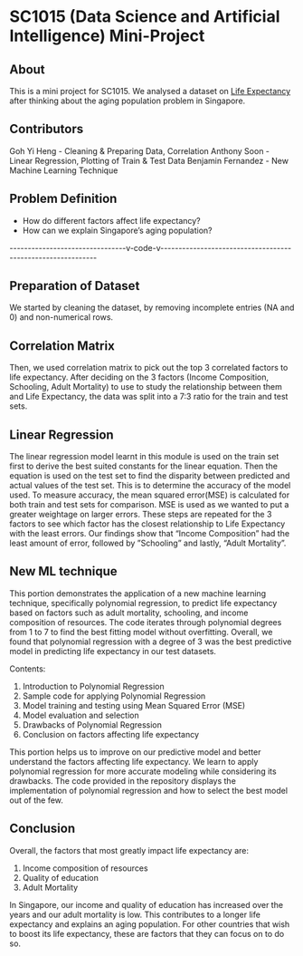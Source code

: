 # SC1015 (Data Science and Artificial Intelligence) Mini-Project

## About ##
This is a mini project for SC1015. We analysed a dataset on [Life Expectancy](https://www.kaggle.com/datasets/kumarajarshi/life-expectancy-who) after thinking about the aging population problem in Singapore.

## Contributors ##
Goh Yi Heng - Cleaning & Preparing Data, Correlation 
Anthony Soon - Linear Regression, Plotting of Train & Test Data
Benjamin Fernandez - New Machine Learning Technique

## Problem Definition ##
* How do different factors affect life expectancy?
* How can we explain Singapore’s aging population?

--------------------------------v-code-v------------------------------------------------------------
## Preparation of Dataset ##
We started by cleaning the dataset, by removing incomplete entries (NA and 0) and non-numerical rows. 

## Correlation Matrix ##
Then, we used correlation matrix to pick out the top 3 correlated factors to life expectancy.
After deciding on the 3 factors (Income Composition, Schooling, Adult Mortality) to use to study the relationship between them and Life Expectancy, the data was split into a 7:3 ratio for the train and test sets. 

## Linear Regression ##
The linear regression model learnt in this module is used on the train set first to derive the best suited constants for the linear equation. Then the equation is used on the test set to find the disparity between predicted and actual values of the test set. This is to determine the accuracy of the model used. 
To measure accuracy, the mean squared error(MSE) is calculated for both train and test sets for comparison. MSE is used as we wanted to put a greater weightage on larger errors.
These steps are repeated for the 3 factors to see which factor has the closest relationship to Life Expectancy with the least errors. Our findings show that “Income Composition” had the least amount of error, followed by ”Schooling” and lastly, “Adult Mortality”.

## New ML technique ##
This portion demonstrates the application of a new machine learning technique, specifically polynomial regression, to predict life expectancy based on factors such as adult mortality, schooling, and income composition of resources. The code iterates through polynomial degrees from 1 to 7 to find the best fitting model without overfitting. Overall, we found that polynomial regression with a degree of 3 was the best predictive model in predicting life expectancy in our test datasets.

Contents:
1. Introduction to Polynomial Regression
2. Sample code for applying Polynomial Regression
3. Model training and testing using Mean Squared Error (MSE)
4. Model evaluation and selection
5. Drawbacks of Polynomial Regression
6. Conclusion on factors affecting life expectancy

This portion helps us to improve on our predictive model and better understand the factors affecting life expectancy. We learn to apply polynomial regression for more accurate modeling while considering its drawbacks. The code provided in the repository displays the implementation of polynomial regression and how to select the best model out of the few.

## Conclusion ##

Overall, the factors that most greatly impact life expectancy are:

1. Income composition of resources
2. Quality of education
3. Adult Mortality

In Singapore, our income and quality of education has increased over the years and our adult mortality is low. 
This contributes to a longer life expectancy and explains an aging population.
For other countries that wish to boost its life expectancy, these are factors that they can focus on to do so.

